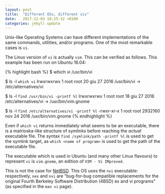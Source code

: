 ```yaml
---
layout: post
title:  "Different OSs, different vis"
date:   2017-12-03 18:25:32 +0100
categories: jekyll update
---
```

Unix-like Operating Systems can have different implementations of the same commands, utilities, and/or programs. One of the most remarkable cases is `vi`.

The Linux version of `vi` is actually `vim`. This can be verified as follows. This example has been run on Ubuntu 16.04:

{% highlight bash %}
$ which vi
/usr/bin/vi

$ ls -l `which vi`
lrwxrwxrwx 1 root root 20 giu 27  2016 /usr/bin/vi -> /etc/alternatives/vi

$ ls -l `find /usr/bin/vi -printf %l`
lrwxrwxrwx 1 root root 18 giu 27  2016 /etc/alternatives/vi -> /usr/bin/vim.gnome

$ ls -l `find /etc/alternatives/vi -printf %l`
-rwxr-xr-x 1 root root 2932160 nov 24  2016 /usr/bin/vim.gnome
{% endhighlight %}

Even if `which vi` returns immediately what seems to be an executable, there is a matrioska-like structure of symlinks before reaching the *actual* executable file. The syntax `find /symlink/path -printf %l` is used to get the symlink target, as `which <name of program>` is used to get the path of the executable file.

The executable which is used in Ubuntu (and many other Linux flavours) to represent `vi` is `vim.gnome`, an edition of `VIM - Vi IMproved`.

This is not the case for [NetBSD][netbsd-link]. This OS uses the `nvi` executable: respectively, `nex` and `nvi` are “bug-for-bug compatible replacements for the original Fourth Berkeley Software Distribution (4BSD) ex and vi programs” (as specified in the `man vi` page).

[netbsd-link]: http://www.netbsd.org
